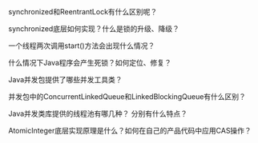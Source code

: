 synchronized和ReentrantLock有什么区别呢？

synchronized底层如何实现？什么是锁的升级、降级？

一个线程两次调用start()方法会出现什么情况？

什么情况下Java程序会产生死锁？如何定位、修复？

Java并发包提供了哪些并发工具类？

并发包中的ConcurrentLinkedQueue和LinkedBlockingQueue有什么区别？

Java并发类库提供的线程池有哪几种？ 分别有什么特点？

AtomicInteger底层实现原理是什么？如何在自己的产品代码中应用CAS操作？

